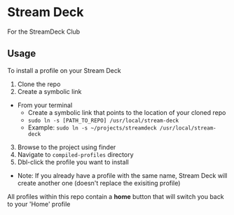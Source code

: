 # Stream Deck
For the StreamDeck Club

## Usage
To install a profile on your Stream Deck
1. Clone the repo
2. Create a symbolic link 
  * From your terminal
    * Create a symbolic link that points to the location of your cloned repo
    * `sudo ln -s [PATH_TO_REPO] /usr/local/stream-deck`
    * Example: `sudo ln -s ~/projects/streamdeck /usr/local/stream-deck`
3. Browse to the project using finder
4. Navigate to `compiled-profiles` directory
5. Dbl-click the profile you want to install
  * Note: If you already have a profile with the same name, Stream Deck will create another one (doesn't replace the exisiting profile)

All profiles within this repo contain a **home** button that will switch you back to your 'Home' profile

